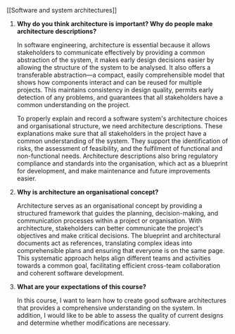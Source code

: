 [[Software and system architectures]]

1. **Why do you think architecture is important? Why do people make architecture descriptions?**
	
	In software engineering, architecture is essential because it allows stakeholders to communicate effectively by providing a common abstraction of the system, it makes early design decisions easier by allowing the structure of the system to be analysed. It also offers a transferable abstraction—a compact, easily comprehensible model that shows how components interact and can be reused for multiple projects. This maintains consistency in design quality, permits early detection of any problems, and guarantees that all stakeholders have a common understanding on the project.
	
	To properly explain and record a software system's architecture choices and organisational structure, we need architecture descriptions. These explanations make sure that all stakeholders in the project have a common understanding of the system. They support the identification of risks, the assessment of feasibility, and the fulfilment of functional and non-functional needs. Architecture descriptions also bring regulatory compliance and standards into the organisation, which act as a blueprint for
	development, and make maintenance and future improvements easier. 
	
2. **Why is architecture an organisational concept?**
	
	Architecture serves as an organisational concept by providing a structured framework that guides the planning, decision-making, and communication processes within a project or organisation. With architecture, stakeholders can better communicate the project's objectives and make critical decisions. The blueprint and architectural documents act as references, translating complex ideas into comprehensible plans and ensuring that everyone is on the same page. This systematic approach helps align different teams and activities towards a common goal, facilitating efficient cross-team collaboration and coherent software development.
    
3. **What are your expectations of this course?**
	
	In this course, I want to learn how to create good software architectures that provides a comprehensive understanding on the system. In addition, I would like to be able to assess the quality of current designs and determine whether modifications are necessary.







